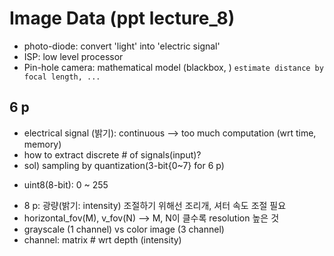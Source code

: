 # Image Data (ppt lecture_8)
- photo-diode: convert 'light' into 'electric signal'
- ISP: low level processor
- Pin-hole camera: mathematical model (blackbox, )
`estimate distance by focal length, ...`
## 6 p
- electrical signal (밝기): continuous --> too much computation (wrt time, memory)
- how to extract discrete # of signals(input)?
- sol) sampling by quantization(3-bit{0~7} for 6 p)
* uint8(8-bit): 0 ~ 255
- 8 p: 광량(밝기: intensity) 조절하기 위해선 조리개, 셔터 속도 조절 필요
- horizontal_fov(M), v_fov(N) --> M, N이 클수록 resolution 높은 것
- grayscale (1 channel) vs color image (3 channel)
- channel: matrix # wrt depth (intensity)